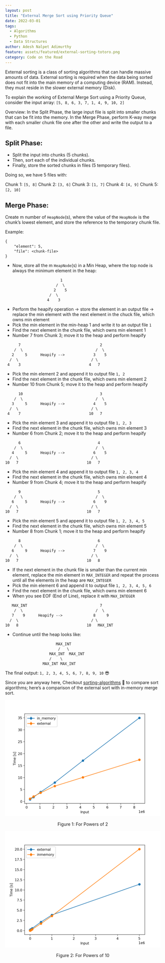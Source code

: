 ```yaml
---
layout: post
title: "External Merge Sort using Priority Queue"
date: 2022-03-01
tags:
  - Algorithms
  - Python
  - Data Structures
author: Adesh Nalpet Adimurthy
feature: assets/featured/external-sorting-totoro.png
category: Code on the Road
---
```


External sorting is a class of sorting algorithms that can handle massive amounts of data. External sorting is required when the data being sorted does not fit into the main memory of a computing device (RAM). Instead, they must reside in the slower external memory (Disk).

To explain the working of External Merge Sort using a Priority Queue, consider the input array: `[5, 8, 6, 3, 7, 1, 4, 9, 10, 2]`

Overview:
In the Split Phase, the large input file is split into smaller chunks that can be fit into the memory.
In the Merge Phase, perform K-way merge with each smaller chunk file one after the other and write the output to a file.

## Split Phase:

- Split the input into chunks (5 chunks).
- Then, sort each of the individual chunks.
- Finally, store the sorted chunks in files (5 temporary files).

Doing so, we have 5 files with:

Chunk 1: `[5, 8]`
Chunk 2: `[3, 6]`
Chunk 3: `[1, 7]`
Chunk 4: `[4, 9]`
Chunk 5: `[2, 10]`

## Merge Phase:

Create m number of `HeapNode`(s), where the value of the `HeapNode` is the chunk’s lowest element, and store the reference to the temporary chunk file. 

Example:

```
{
	"element": 5,
	"file": <chunk-file>
} 
```

- Now, store all the m `HeapNode`(s) in a Min Heap, where the top node is always the minimum element in the heap:

```
                         1                       
                       /  \
                      2    5
                    /  \                         
                   4    3     
```

- Perform the heapify operation -> store the element in an output file -> replace the min element with the next element in the chuck file, which owns min element
- Pick the min element in the min-heap 1 and write it to an output file `1`
- Find the next element in the chunk file, which owns min element 1
- Number 7 from Chunk 3; move it to the heap and perform heapify

```
      7                                    2
    /  \                                 /  \
   2     5      Heapify -->             3    5	
  /  \                                 / \
 4    3                               4   7 
```

- Pick the min element 2 and append it to output file `1, 2`
- Find the next element in the chunk file, which owns min element 2
- Number 10 from Chunk 5; move it to the heap and perform heapify

```
      10                                   3
    /  \                                 /  \
   3     5      Heapify -->             4    5	
  /  \                                 / \
 4    7                               10   7 
```

- Pick the min element 3 and append it to output file `1, 2, 3`
- Find the next element in the chunk file, which owns min element 3
- Number 6 from Chunk 2; move it to the heap and perform heapify

```
      6                                   4
    /  \                                 /  \
   4     5      Heapify -->             6    5	
  /  \                                 / \
10   7                               10   7 
```

- Pick the min element 4 and append it to output file `1, 2, 3, 4`
- Find the next element in the chunk file, which owns min element 4
- Number 9 from Chunk 4; move it to the heap and perform heapify

```
      9                                   5
    /  \                                 /  \
   6     5      Heapify -->             6    9	
  /  \                                 / \
10   7                               10   7 
```

- Pick the min element 5 and append it to output file `1, 2, 3, 4, 5`
- Find the next element in the chunk file, which owns min element 5
- Number 8 from Chunk 1; move it to the heap and perform heapify

```
      8                                   6
    /  \                                 /  \
   6     9      Heapify -->             7    9	
  /  \                                 / \
10   7                               10   8 
```

- If the next element in the chunk file is smaller than the current min element, replace the min element in `MAX_INTEGER` and repeat the process until all the elements in the heap are `MAX_INTEGER`
- Pick the min element 6 and append it to output file `1, 2, 3, 4, 5, 6`
- Find the next element in the chunk file, which owns min element 6
- When you see EOF (End of Line), replace it with `MAX_INTEGER`

```
   MAX_INT                                 7
    /  \                                 /  \
   7    9      Heapify -->              8     9	
  /  \                                 / \
10   8                               10   MAX_INT
```

- Continue until the heap looks like:

```
                       MAX_INT                       
                        /   \
                    MAX_INT  MAX_INT
                    /    \                         
                 MAX_INT MAX_INT        
```

The final output: `1, 2, 3, 4, 5, 6, 7, 8, 9, 10` 😎

Since you are anyway here, Checkout [sorting-algorithms](https://github.com/addu390/sorting-algorithms) 🚀 to compare sort algorithms; here’s a comparison of the external sort with in-memory merge sort.


<img src="./assets/posts/powers_of_2.png" /> 
<p style="text-align: center;">Figure 1: For Powers of 2</p>

<img src="./assets/posts/powers_of_10.png" /> 
<p style="text-align: center;">Figure 2: For Powers of 10</p>